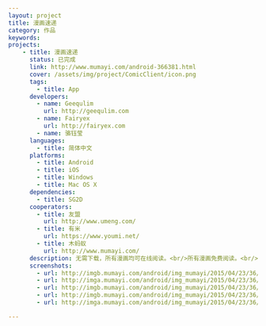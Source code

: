```yaml
---
layout: project
title: 漫画速递
category: 作品
keywords:
projects:
    - title: 漫画速递
      status: 已完成
      link: http://www.mumayi.com/android-366381.html
      cover: /assets/img/project/ComicClient/icon.png
      tags:
        - title: App
      developers:
        - name: Geequlim
          url: http://geequlim.com  
        - name: Fairyex
          url: http://fairyex.com
        - name: 骆钰莹
      languages:
        - title: 简体中文
      platforms:
        - title: Android
        - title: iOS
        - title: Windows
        - title: Mac OS X
      dependencies:
        - title: SG2D
      cooperators:
        - title: 友盟
          url: http://www.umeng.com/
        - title: 有米
          url: https://www.youmi.net/
        - title: 木蚂蚁
          url: http://www.mumayi.com/
      description: 无需下载，所有漫画均可在线阅读。<br/>所有漫画免费阅读。<br/>UI全面更新，更佳美观，操作方便。
      screenshots:
        - url: http://imgb.mumayi.com/android/img_mumayi/2015/04/23/36/366381/nologo/nologo_pic_366381_0ebc1b.png
        - url: http://imga.mumayi.com/android/img_mumayi/2015/04/23/36/366381/nologo/nologo_pic_366381_25268a.png
        - url: http://imgb.mumayi.com/android/img_mumayi/2015/04/23/36/366381/nologo/nologo_pic_366381_4840a9.png
        - url: http://imgb.mumayi.com/android/img_mumayi/2015/04/23/36/366381/nologo/nologo_pic_366381_142c43.png
        - url: http://imga.mumayi.com/android/img_mumayi/2015/04/23/36/366381/nologo/nologo_pic_366381_3e8421.png

---
```

